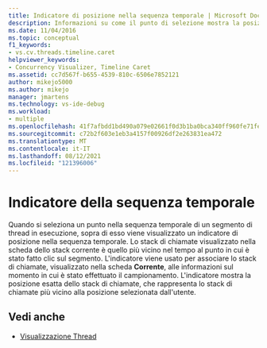 ```yaml
---
title: Indicatore di posizione nella sequenza temporale | Microsoft Docs
description: Informazioni su come il punto di selezione mostra la posizione esatta dello stack di chiamate, ovvero lo stack di chiamate più vicino alla posizione selezionata dall'utente.
ms.date: 11/04/2016
ms.topic: conceptual
f1_keywords:
- vs.cv.threads.timeline.caret
helpviewer_keywords:
- Concurrency Visualizer, Timeline Caret
ms.assetid: cc7d567f-b655-4539-810c-6506e7852121
author: mikejo5000
ms.author: mikejo
manager: jmartens
ms.technology: vs-ide-debug
ms.workload:
- multiple
ms.openlocfilehash: 41f7afbdd1bd490a079e02661f0d3b1ba0bca340ff960fe71fe1d35365aa8fb3
ms.sourcegitcommit: c72b2f603e1eb3a4157f00926df2e263831ea472
ms.translationtype: MT
ms.contentlocale: it-IT
ms.lasthandoff: 08/12/2021
ms.locfileid: "121396006"
---
```

# <a name="timeline-caret"></a>Indicatore della sequenza temporale
Quando si seleziona un punto nella sequenza temporale di un segmento di thread in esecuzione, sopra di esso viene visualizzato un indicatore di posizione nella sequenza temporale. Lo stack di chiamate visualizzato nella scheda dello stack corrente è quello più vicino nel tempo al punto in cui è stato fatto clic sul segmento. L'indicatore viene usato per associare lo stack di chiamate, visualizzato nella scheda **Corrente**, alle informazioni sul momento in cui è stato effettuato il campionamento. L'indicatore mostra la posizione esatta dello stack di chiamate, che rappresenta lo stack di chiamate più vicino alla posizione selezionata dall'utente.

## <a name="see-also"></a>Vedi anche
- [Visualizzazione Thread](../profiling/threads-view-parallel-performance.md)